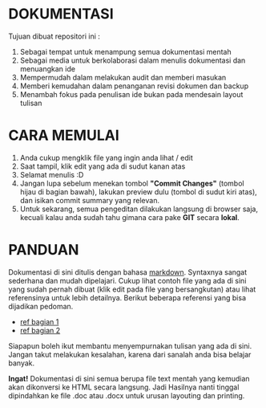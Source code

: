 DOKUMENTASI
===========

Tujuan dibuat repositori ini :

1.  Sebagai tempat untuk menampung semua dokumentasi mentah
2.  Sebagai media untuk berkolaborasi dalam menulis dokumentasi
    dan menuangkan ide
3.  Mempermudah dalam melakukan audit dan memberi masukan
4.  Memberi kemudahan dalam penanganan revisi dokumen dan backup
5.  Menambah fokus pada penulisan ide bukan pada mendesain layout tulisan


CARA MEMULAI
============

1.  Anda cukup mengklik file yang ingin anda lihat / edit
2.  Saat tampil, klik edit yang ada di sudut kanan atas
3.  Selamat menulis :D
4.  Jangan lupa sebelum menekan tombol __"Commit Changes"__ (tombol hijau
    di bagian bawah), lakukan preview dulu (tombol di sudut kiri atas),
    dan isikan commit summary yang relevan.
5.  Untuk sekarang, semua pengeditan dilakukan langsung di browser saja,
    kecuali kalau anda sudah tahu gimana cara pake __GIT__ secara __lokal__.


PANDUAN
=======

Dokumentasi di sini ditulis dengan bahasa [markdown][md]. Syntaxnya
sangat sederhana dan mudah dipelajari. Cukup lihat contoh file yang
ada di sini yang sudah pernah dibuat (klik edit pada file yang
bersangkutan) atau lihat referensinya untuk
lebih detailnya. Berikut beberapa referensi yang bisa
dijadikan pedoman.
-   [ref bagian 1][ref1]
-   [ref bagian 2][ref2]

Siapapun boleh ikut membantu menyempurnakan tulisan yang ada di sini.
Jangan takut melakukan kesalahan, karena dari sanalah anda bisa belajar
banyak.

__Ingat!__ Dokumentasi di sini semua berupa file text mentah yang
kemudian akan dikonversi ke HTML secara langsung. Jadi Hasilnya
nanti tinggal dipindahkan ke file .doc atau .docx untuk urusan
layouting dan printing.


[md]: http://daringfireball.net/projects/markdown
[ref1]: http://daringfireball.net/projects/markdown/syntax
[ref2]: https://github.com/adam-p/markdown-here/wiki/Markdown-Cheatsheet
